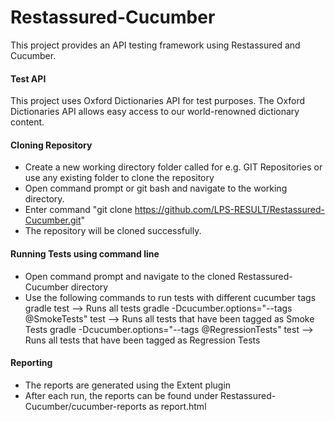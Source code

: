 # Restassured-Cucumber
This project provides an API testing framework using Restassured and Cucumber.

#### Test API
This project uses Oxford Dictionaries API for test purposes. The Oxford Dictionaries API allows easy access to our world-renowned dictionary content.

#### Cloning Repository
- Create a new working directory folder called for e.g. GIT Repositories or use any existing folder to clone the repository
- Open command prompt or git bash and navigate to the working directory.
- Enter command "git clone https://github.com/LPS-RESULT/Restassured-Cucumber.git"
- The repository will be cloned successfully.

#### Running Tests using command line
- Open command prompt and navigate to the cloned Restassured-Cucumber directory
- Use the following commands to run tests with different cucumber tags
  gradle test --> Runs all tests
  gradle -Dcucumber.options="--tags @SmokeTests" test --> Runs all tests that have been tagged as Smoke Tests
  gradle -Dcucumber.options="--tags @RegressionTests" test --> Runs all tests that have been tagged as Regression Tests
  
  
#### Reporting
- The reports are generated using the Extent plugin
- After each run, the reports can be found under Restassured-Cucumber/cucumber-reports as report.html
